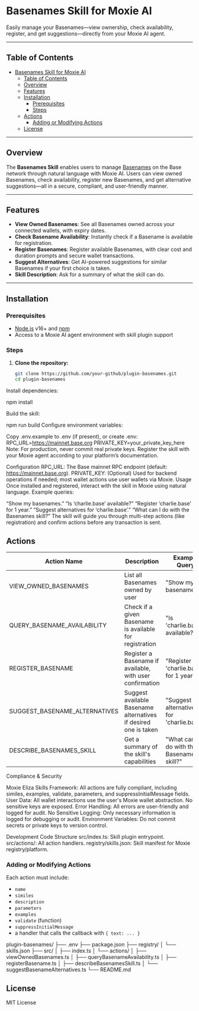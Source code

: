 # Basenames Skill for Moxie AI

Easily manage your Basenames—view ownership, check availability, register, and get suggestions—directly from your Moxie AI agent.

---

## Table of Contents

- [Basenames Skill for Moxie AI](#basenames-skill-for-moxie-ai)
  - [Table of Contents](#table-of-contents)
  - [Overview](#overview)
  - [Features](#features)
  - [Installation](#installation)
    - [Prerequisites](#prerequisites)
    - [Steps](#steps)
  - [Actions](#actions)
    - [Adding or Modifying Actions](#adding-or-modifying-actions)
  - [License](#license)

---

## Overview

The **Basenames Skill** enables users to manage [Basenames](https://base.org) on the Base network through natural language with Moxie AI. Users can view owned Basenames, check availability, register new Basenames, and get alternative suggestions—all in a secure, compliant, and user-friendly manner.

---

## Features

- **View Owned Basenames**: See all Basenames owned across your connected wallets, with expiry dates.
- **Check Basename Availability**: Instantly check if a Basename is available for registration.
- **Register Basenames**: Register available Basenames, with clear cost and duration prompts and secure wallet transactions.
- **Suggest Alternatives**: Get AI-powered suggestions for similar Basenames if your first choice is taken.
- **Skill Description**: Ask for a summary of what the skill can do.

---

## Installation

### Prerequisites

- [Node.js](https://nodejs.org/) v16+ and [npm](https://www.npmjs.com/)
- Access to a Moxie AI agent environment with skill plugin support

### Steps

1. **Clone the repository:**
    ```bash
    git clone https://github.com/your-github/plugin-basenames.git
    cd plugin-basenames
    ```

Install dependencies:

npm install

Build the skill:

npm run build
Configure environment variables:

Copy .env.example to .env (if present), or create .env:
RPC_URL=https://mainnet.base.org
PRIVATE_KEY=your_private_key_here
Note: For production, never commit real private keys.
Register the skill with your Moxie agent according to your platform’s documentation.

Configuration
RPC_URL: The Base mainnet RPC endpoint (default: https://mainnet.base.org).
PRIVATE_KEY: (Optional) Used for backend operations if needed; most wallet actions use user wallets via Moxie.
Usage
Once installed and registered, interact with the skill in Moxie using natural language. Example queries:

“Show my basenames.”
“Is ‘charlie.base’ available?”
“Register ‘charlie.base’ for 1 year.”
“Suggest alternatives for ‘charlie.base’.”
“What can I do with the Basenames skill?”
The skill will guide you through multi-step actions (like registration) and confirm actions before any transaction is sent.

## Actions

| Action Name                   | Description                                                     | Example Query                             |
| ----------------------------- | --------------------------------------------------------------- | ----------------------------------------- |
| VIEW_OWNED_BASENAMES          | List all Basenames owned by user                                | "Show my basenames."                      |
| QUERY_BASENAME_AVAILABILITY   | Check if a given Basename is available for registration         | "Is 'charlie.base' available?"            |
| REGISTER_BASENAME             | Register a Basename if available, with user confirmation        | "Register 'charlie.base' for 1 year."     |
| SUGGEST_BASENAME_ALTERNATIVES | Suggest available Basename alternatives if desired one is taken | "Suggest alternatives for 'charlie.base'" |
| DESCRIBE_BASENAMES_SKILL      | Get a summary of the skill's capabilities                       | "What can I do with the Basenames skill?" |

Compliance & Security

Moxie Eliza Skills Framework: All actions are fully compliant, including similes, examples, validate, parameters, and suppressInitialMessage fields.
User Data: All wallet interactions use the user's Moxie wallet abstraction. No sensitive keys are exposed.
Error Handling: All errors are user-friendly and logged for audit.
No Sensitive Logging: Only necessary information is logged for debugging or audit.
Environment Variables: Do not commit secrets or private keys to version control.

Development
Code Structure
src/index.ts: Skill plugin entrypoint.
src/actions/: All action handlers.
registry/skills.json: Skill manifest for Moxie registry/platform.

### Adding or Modifying Actions

Each action must include:

- `name`
- `similes`
- `description`
- `parameters`
- `examples`
- `validate` (function)
- `suppressInitialMessage`
- a handler that calls the callback with `{ text: ... }`

plugin-basenames/
├── .env
├── package.json
├── registry/
│ └── skills.json
├── src/
│ ├── index.ts
│ └── actions/
│ ├── viewOwnedBasenames.ts
│ ├── queryBasenameAvailability.ts
│ ├── registerBasename.ts
│ ├── describeBasenamesSkill.ts
│ └── suggestBasenameAlternatives.ts
└── README.md

## License

MIT License
